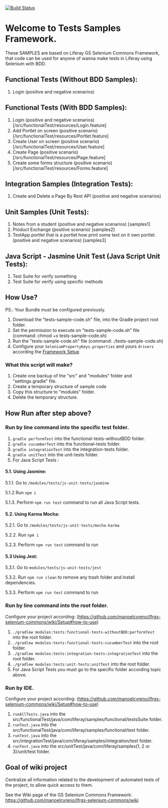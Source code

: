 [![Build Status](https://semaphoreci.com/api/v1/manoelcyreno/frw-tests-samples/branches/master/badge.svg)](https://semaphoreci.com/manoelcyreno/frw-tests-samples)

# Welcome to Tests Samples Framework.

These SAMPLES are based on Liferay GS Selenium Commons Framework, that code can be used for anyone of wanna make tests in Liferay using Selenium with BDD.

## Functional Tests (Without BDD Samples):

1. Login (positive and negative scenarios)

## Functional Tests (With BDD Samples):

1. Login (positive and negative scenarios) [/src/functionalTest/resources/Login.feature]
2. Add Portlet on screen (positive scenario) [/src/functionalTest/resources/Portlet.feature]
3. Create User on screen (positive scenario) [/src/functionalTest/resources/User.feature]
4. Create Page (positive scenario) [/src/functionalTest/resources/Page.feature]
5. Create some forms structure (positive scenario) [/src/functionalTest/resources/Forms.feature]

## Integration Samples (Integration Tests):

1. Create and Delete a Page By Rest API (positive and negative scenarios)

## Unit Samples (Unit Tests):

1. Notes from a student (positive and negative scenarios) [samples1]
2. Product Exchange (positive scenario) [samples2]
3. TestApp portlet that is a portlet how print some text on it own portlet. (positive and negative scenarios) [samples3]

## Java Script - Jasmine Unit Test (Java Script Unit Tests):

1. Test Suite for verify something
2. Test Suite for verify using specific methods

## How Use?
PS.: Your Bundle must be configured previously.

1. Download the "tests-sample-code.sh" file, into the Gradle project root folder.
2. Set the permission to execute on "tests-sample-code.sh" file (command: chmod +x tests-sample-code.sh)
3. Run the "tests-sample-code.sh" file (command: ./tests-sample-code.sh)
4. Configure your `SeleniumPropertyKeys.properties` and yours `drivers` according the [Framework Setup](https://bitbucket.org/gs-br/frw-tests-samples/wiki/Create%20the%20configuration%20aut%C3%B3mat%C3%ADcly)

### What this script will make?

1. Create one backup of the "src" and "modules" folder and "settings.gradle" file.
2. Create a temporary structure of sample code
3. Copy this structure to "modules" folder.
4. Delete the temporary structure.

## How Run after step above?

### Run by line command into the specific test folder.

1. `gradle performTest` into the functional-tests-withoutBDD folder.
2. `gradle cucumberTest` into the functional-tests folder.
3. `gradle integrationTest` into the integration-tests folder.
4. `gradle unitTest` into the unit-tests folder.
5. For Java Script Tests :

#### 5.1. Using Jasmine:

5.1.1. Go to `/modules/tests/js-unit-tests/jasmine`

5.1.2 Run `npm i`

5.1.3. Perform `npm run test` command to run all Java Script tests.

#### 5.2. Using Karma Mocha:

5.2.1. Go to `/modules/tests/js-unit-tests/mocha-karma`

5.2.2. Run `npm i`

5.2.3. Perform `npm run test` command to run

#### 5.3 Using Jest:

5.3.1. Go to `modules/tests/js-unit-tests/jest`

5.3.2. Run `npm run clean` to remove any trash folder and install dependencies.

5.3.3. Perform `npm run test` command to run

### Run by line command into the root folder.

Configure your project according: (https://github.com/manoelcyreno/lfrgs-selenium-commons/wiki/Setup#how-to-use)

1. `./gradlew modules:tests:functional-tests-withoutBDD:performTest ` into the root folder.
2. `./gradlew modules:tests:functional-tests:cucumberTest` into the root folder.
3. `./gradlew modules:tests:integration-tests:integrationTest` into the root folder.
4. `./gradlew modules:tests:unit-tests:unitTest` into the root folder.
5. For Java Script Tests you must go to the specific folder according topic above.

### Run by IDE.

Configure your project according: (https://github.com/manoelcyreno/lfrgs-selenium-commons/wiki/Setup#how-to-use)

1. `runAllTests.java` into the src/functionalTest/java/com/liferay/samples/functional/testsSuite folder.
2. `runTest.java` into the src/functionalTest/java/com/liferay/samples/functional/test folder.
3. `runTest.java` into the src/integrationTest/java/com/liferay/samples/integration/test folder.
4. `runTest.java` into the src/unitTest/java/com/liferay/samples(1, 2 or 3)/unit/test folder.

## Goal of wiki project

Centralize all information related to the development of automated tests of the project, to allow quick access to them.

See the Wiki page of the GS Selenium Commons Framework: https://github.com/manoelcyreno/lfrgs-selenium-commons/wiki
